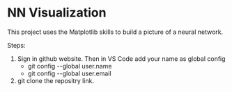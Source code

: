 # NN Visualization

This project uses the Matplotlib skills to  build a picture of a neural network.


Steps:
1. Sign in github website. Then in VS Code add your name as global config
    - git config --global user.name <YOURNAME>
    - git config --global user.email <YOUREMAIL>
2. git clone the repositry link.
